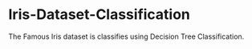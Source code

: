 # Iris-Dataset-Classification
The Famous Iris dataset is classifies using Decision Tree Classification.

